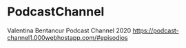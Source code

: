 # PodcastChannel

Valentina Bentancur Podcast Channel 2020
https://podcast-channel1.000webhostapp.com/#episodios
